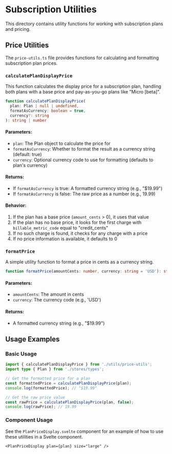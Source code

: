 # Subscription Utilities

This directory contains utility functions for working with subscription plans and pricing.

## Price Utilities

The `price-utils.ts` file provides functions for calculating and formatting subscription plan prices.

### `calculatePlanDisplayPrice`

This function calculates the display price for a subscription plan, handling both plans with a base price and pay-as-you-go plans like "Micro [beta]".

```typescript
function calculatePlanDisplayPrice(
  plan: Plan | null | undefined,
  formatAsCurrency: boolean = true,
  currency?: string
): string | number
```

#### Parameters:

- `plan`: The Plan object to calculate the price for
- `formatAsCurrency`: Whether to format the result as a currency string (default: true)
- `currency`: Optional currency code to use for formatting (defaults to plan's currency)

#### Returns:

- If `formatAsCurrency` is true: A formatted currency string (e.g., "$19.99")
- If `formatAsCurrency` is false: The raw price as a number (e.g., 19.99)

#### Behavior:

1. If the plan has a base price (`amount_cents` > 0), it uses that value
2. If the plan has no base price, it looks for the first charge with `billable_metric_code` equal to "credit_cents"
3. If no such charge is found, it checks for any charge with a price
4. If no price information is available, it defaults to 0

### `formatPrice`

A simple utility function to format a price in cents as a currency string.

```typescript
function formatPrice(amountCents: number, currency: string = 'USD'): string
```

#### Parameters:

- `amountCents`: The amount in cents
- `currency`: The currency code (e.g., 'USD')

#### Returns:

- A formatted currency string (e.g., "$19.99")

## Usage Examples

### Basic Usage

```typescript
import { calculatePlanDisplayPrice } from './utils/price-utils';
import type { Plan } from './stores/types';

// Get the formatted price for a plan
const formattedPrice = calculatePlanDisplayPrice(plan);
console.log(formattedPrice); // "$19.99"

// Get the raw price value
const rawPrice = calculatePlanDisplayPrice(plan, false);
console.log(rawPrice); // 19.99
```

### Component Usage

See the `PlanPriceDisplay.svelte` component for an example of how to use these utilities in a Svelte component.

```svelte
<PlanPriceDisplay plan={plan} size="large" />
```
